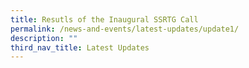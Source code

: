 ```yaml
---
title: Resutls of the Inaugural SSRTG Call
permalink: /news-and-events/latest-updates/update1/
description: ""
third_nav_title: Latest Updates
---
```

